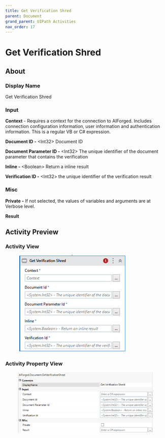 ```yaml
---
title: Get Verification Shred
parent: Document
grand_parent: UIPath Activities
nav_order: 17
---
```


# Get Verification Shred

## About

### Display Name

Get Verification Shred

### Input

**Context** - Requires a context for the connection to AIForged. Includes connection configuration information, user information and authentication information. This is a regular VB or C# expression.

**Document ID -** \<Int32> Document ID

**Document Parameter ID -** \<Int32> The unique identifier of the document parameter that contains the verification

**Inline -** \<Boolean> Return a inline result

**Verification ID -** \<Int32> the unique identifier of the verification result

### Misc

**Private -** If not selected, the values of variables and arguments are at Verbose level.

**Result**

## Activity Preview

### Activity View

<figure><img src="../../.gitbook/assets/image (1) (5) (1).png" alt=""><figcaption></figcaption></figure>

### Activity Property View

<figure><img src="../../.gitbook/assets/image (15) (3).png" alt=""><figcaption></figcaption></figure>
